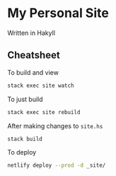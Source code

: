 # My Personal Site

Written in Hakyll

## Cheatsheet

To build and view

```sh
stack exec site watch
```

To just build

```sh
stack exec site rebuild
```

After making changes to `site.hs`

```sh
stack build
```

To deploy

```sh
netlify deploy --prod -d _site/
```
